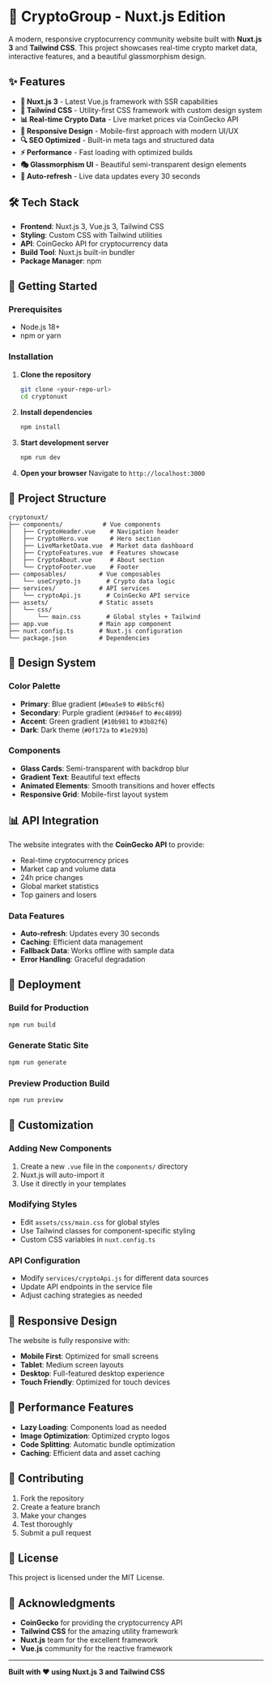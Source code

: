 # 🚀 CryptoGroup - Nuxt.js Edition

A modern, responsive cryptocurrency community website built with **Nuxt.js 3** and **Tailwind CSS**. This project showcases real-time crypto market data, interactive features, and a beautiful glassmorphism design.

## ✨ Features

- **🚀 Nuxt.js 3** - Latest Vue.js framework with SSR capabilities
- **🎨 Tailwind CSS** - Utility-first CSS framework with custom design system
- **📊 Real-time Crypto Data** - Live market prices via CoinGecko API
- **📱 Responsive Design** - Mobile-first approach with modern UI/UX
- **🔍 SEO Optimized** - Built-in meta tags and structured data
- **⚡ Performance** - Fast loading with optimized builds
- **🎭 Glassmorphism UI** - Beautiful semi-transparent design elements
- **🔄 Auto-refresh** - Live data updates every 30 seconds

## 🛠️ Tech Stack

- **Frontend**: Nuxt.js 3, Vue.js 3, Tailwind CSS
- **Styling**: Custom CSS with Tailwind utilities
- **API**: CoinGecko API for cryptocurrency data
- **Build Tool**: Nuxt.js built-in bundler
- **Package Manager**: npm

## 🚀 Getting Started

### Prerequisites

- Node.js 18+ 
- npm or yarn

### Installation

1. **Clone the repository**
   ```bash
   git clone <your-repo-url>
   cd cryptonuxt
   ```

2. **Install dependencies**
   ```bash
   npm install
   ```

3. **Start development server**
   ```bash
   npm run dev
   ```

4. **Open your browser**
   Navigate to `http://localhost:3000`

## 📁 Project Structure

```
cryptonuxt/
├── components/           # Vue components
│   ├── CryptoHeader.vue    # Navigation header
│   ├── CryptoHero.vue      # Hero section
│   ├── LiveMarketData.vue  # Market data dashboard
│   ├── CryptoFeatures.vue  # Features showcase
│   ├── CryptoAbout.vue     # About section
│   └── CryptoFooter.vue    # Footer
├── composables/         # Vue composables
│   └── useCrypto.js       # Crypto data logic
├── services/            # API services
│   └── cryptoApi.js       # CoinGecko API service
├── assets/              # Static assets
│   └── css/
│       └── main.css       # Global styles + Tailwind
├── app.vue              # Main app component
├── nuxt.config.ts       # Nuxt.js configuration
└── package.json         # Dependencies
```

## 🎨 Design System

### Color Palette
- **Primary**: Blue gradient (`#0ea5e9` to `#8b5cf6`)
- **Secondary**: Purple gradient (`#d946ef` to `#ec4899`)
- **Accent**: Green gradient (`#10b981` to `#3b82f6`)
- **Dark**: Dark theme (`#0f172a` to `#1e293b`)

### Components
- **Glass Cards**: Semi-transparent with backdrop blur
- **Gradient Text**: Beautiful text effects
- **Animated Elements**: Smooth transitions and hover effects
- **Responsive Grid**: Mobile-first layout system

## 📊 API Integration

The website integrates with the **CoinGecko API** to provide:

- Real-time cryptocurrency prices
- Market cap and volume data
- 24h price changes
- Global market statistics
- Top gainers and losers

### Data Features
- **Auto-refresh**: Updates every 30 seconds
- **Caching**: Efficient data management
- **Fallback Data**: Works offline with sample data
- **Error Handling**: Graceful degradation

## 🚀 Deployment

### Build for Production
```bash
npm run build
```

### Generate Static Site
```bash
npm run generate
```

### Preview Production Build
```bash
npm run preview
```

## 🔧 Customization

### Adding New Components
1. Create a new `.vue` file in the `components/` directory
2. Nuxt.js will auto-import it
3. Use it directly in your templates

### Modifying Styles
- Edit `assets/css/main.css` for global styles
- Use Tailwind classes for component-specific styling
- Custom CSS variables in `nuxt.config.ts`

### API Configuration
- Modify `services/cryptoApi.js` for different data sources
- Update API endpoints in the service file
- Adjust caching strategies as needed

## 📱 Responsive Design

The website is fully responsive with:
- **Mobile First**: Optimized for small screens
- **Tablet**: Medium screen layouts
- **Desktop**: Full-featured desktop experience
- **Touch Friendly**: Optimized for touch devices

## 🎯 Performance Features

- **Lazy Loading**: Components load as needed
- **Image Optimization**: Optimized crypto logos
- **Code Splitting**: Automatic bundle optimization
- **Caching**: Efficient data and asset caching

## 🤝 Contributing

1. Fork the repository
2. Create a feature branch
3. Make your changes
4. Test thoroughly
5. Submit a pull request

## 📄 License

This project is licensed under the MIT License.

## 🙏 Acknowledgments

- **CoinGecko** for providing the cryptocurrency API
- **Tailwind CSS** for the amazing utility framework
- **Nuxt.js** team for the excellent framework
- **Vue.js** community for the reactive framework

---

**Built with ❤️ using Nuxt.js 3 and Tailwind CSS**
